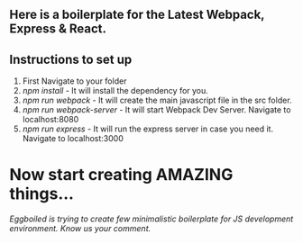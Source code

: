 ## Here is a boilerplate for the Latest Webpack, Express & React.

## Instructions to set up

1. First Navigate to your folder
2. *npm install* - It will install the dependency for you.
3. *npm run webpack* - It will create the main javascript file in the src folder. 
4. *npm run webpack-server* - It will start Webpack Dev Server. Navigate to localhost:8080
5. *npm run express* - It will run the express server in case you need it. Navigate to localhost:3000


# Now start creating AMAZING things...

*Eggboiled is trying to create few minimalistic boilerplate for JS development environment. Know us your comment.*


